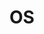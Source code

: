---
title: "OS"
layout: "OS"
has_child: true
permalink: /OS/
author_profile: true
sidebar_main: true
---